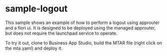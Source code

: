 # sample-logout
This sample shows an example of how to perform a logout using approuter and a fiori ui.  It is designed to be deployed using the managed approuter, but does not require the launchpad service to operate.

To try it out, clone to Business App Studio, build the MTAR file (right click on the mta.yaml) and deploy it.

